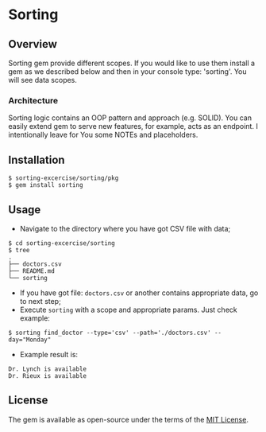 # Sorting


## Overview

Sorting gem provide different scopes. If you would like to use them install a gem as we described below and then in your console type: 'sorting'. You will see data scopes.

### Architecture

Sorting logic contains an OOP pattern and approach (e.g. SOLID). You can easily extend gem to serve new features, for example, acts as an endpoint. I intentionally leave for You some NOTEs and placeholders.


## Installation

```
$ sorting-excercise/sorting/pkg
$ gem install sorting
```
  
  
## Usage

* Navigate to the directory where you have got CSV file with data;
```
$ cd sorting-excercise/sorting
$ tree
.
├── doctors.csv
├── README.md
└── sorting
```
* If you have got file: `doctors.csv` or another contains appropriate data, go to next step;
* Execute `sorting` with a scope and appropriate params. Just check example: 
```
$ sorting find_doctor --type='csv' --path='./doctors.csv' --day="Monday"
```
* Example result is:
```
Dr. Lynch is available
Dr. Rieux is available
```


## License

The gem is available as open-source under the terms of the [MIT License](https://opensource.org/licenses/MIT).
